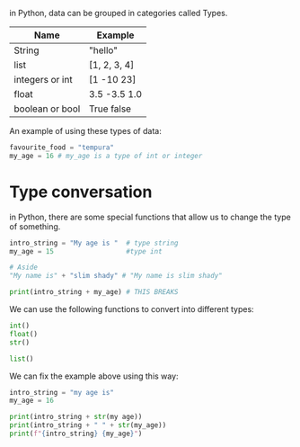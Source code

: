 in Python, data can be grouped in categories called Types.

| Name    |  Example    | 
| ---           | ---             |
| String   | "hello" |
|list      | [1, 2, 3, 4] |
| integers or int | [1 -10 23] |
| float |  3.5 -3.5  1.0 |
| boolean or bool | True  false |


An example of using these types of data:


```python
favourite_food = "tempura"
my_age = 16 # my_age is a type of int or integer
```



# Type conversation
in Python, there are some special functions that allow us to change the type of something.

```python
intro_string = "My age is "  # type string 
my_age = 15                  #type int

# Aside
"My name is" + "slim shady" # "My name is slim shady" 

print(intro_string + my_age) # THIS BREAKS
```

We can use the following functions to convert into different types:

```python
int()
float()
str()

list()

```

We can fix the example above using this way:

```python
intro_string = "my age is"
my_age = 16

print(intro_string + str(my age))
print(intro_string + " " + str(my_age))
print(f"{intro_string} {my_age}")
```

